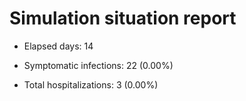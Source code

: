 # Simulation situation report

* Elapsed days: 14

* Symptomatic infections: 22 (0.00%)

* Total hospitalizations: 3 (0.00%)

